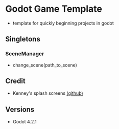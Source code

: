 # Godot Game Template
- template for quickly beginning projects in godot

## Singletons
### SceneManager
- change_scene(path_to_scene)

## Credit
- Kenney's splash screens [(github)](https://github.com/KenneyNL/Godot-SplashScreens)

## Versions
- Godot 4.2.1
